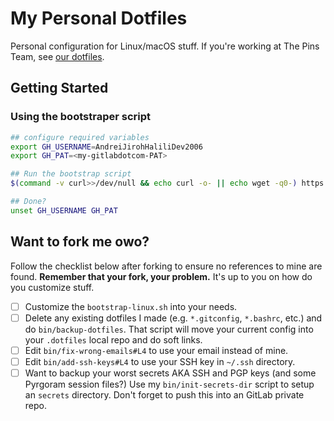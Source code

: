 # My Personal Dotfiles

Personal configuration for Linux/macOS stuff. If you're
working at The Pins Team, see [our dotfiles][df-gl].

[df-gl]: https://gitlab.com/MadeByThePinsHub/dotfiles

## Getting Started

### Using the bootstraper script

```sh
## configure required variables
export GH_USERNAME=AndreiJirohHaliliDev2006
export GH_PAT=<my-gitlabdotcom-PAT>

## Run the bootstrap script
$(command -v curl>>/dev/null && echo curl -o- || echo wget -q0-) https://raw.githubusercontent.com/AndreiJirohHaliliDev2006/.dotfiles/main/bootstrap-linux.sh | bash -

## Done?
unset GH_USERNAME GH_PAT
```

## Want to fork me owo?

Follow the checklist below after forking to ensure no
references to mine are found. **Remember that your fork,
your problem.** It's up to you on how do you customize
stuff.

* [ ] Customize the `bootstrap-linux.sh` into your needs.
* [ ] Delete any existing dotfiles I made (e.g. `*.gitconfig`, `*.bashrc`, etc.) and do `bin/backup-dotfiles`. That script will move your current config into your `.dotfiles` local repo and do soft links.
* [ ] Edit `bin/fix-wrong-emails#L4` to use your email instead of mine.
* [ ] Edit `bin/add-ssh-keys#L4` to use your SSH key in `~/.ssh` directory.
* [ ] Want to backup your worst secrets AKA SSH and PGP keys (and some Pyrgoram session files?) Use my `bin/init-secrets-dir` script to setup an `secrets` directory. Don't forget to push this into an GitLab private repo.
